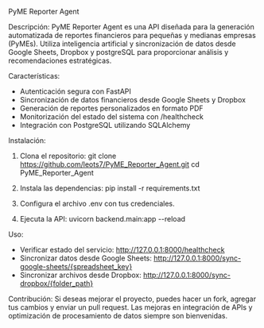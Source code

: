 PyME Reporter Agent

Descripción:
PyME Reporter Agent es una API diseñada para la generación automatizada de reportes financieros para pequeñas y medianas empresas (PyMEs). 
Utiliza inteligencia artificial y sincronización de datos desde Google Sheets, Dropbox y postgreSQL para proporcionar análisis y recomendaciones estratégicas.

Características:
- Autenticación segura con FastAPI
- Sincronización de datos financieros desde Google Sheets y Dropbox
- Generación de reportes personalizados en formato PDF
- Monitorización del estado del sistema con /healthcheck
- Integración con PostgreSQL utilizando SQLAlchemy

Instalación:
1. Clona el repositorio:
   git clone https://github.com/leots7/PyME_Reporter_Agent.git
   cd PyME_Reporter_Agent

2. Instala las dependencias:
   pip install -r requirements.txt

3. Configura el archivo .env con tus credenciales.

4. Ejecuta la API:
   uvicorn backend.main:app --reload

Uso:
- Verificar estado del servicio:
  http://127.0.0.1:8000/healthcheck
- Sincronizar datos desde Google Sheets:
  http://127.0.0.1:8000/sync-google-sheets/{spreadsheet_key}
- Sincronizar archivos desde Dropbox:
  http://127.0.0.1:8000/sync-dropbox/{folder_path}

Contribución:
Si deseas mejorar el proyecto, puedes hacer un fork, agregar tus cambios y enviar un pull request.
Las mejoras en integración de APIs y optimización de procesamiento de datos siempre son bienvenidas.


